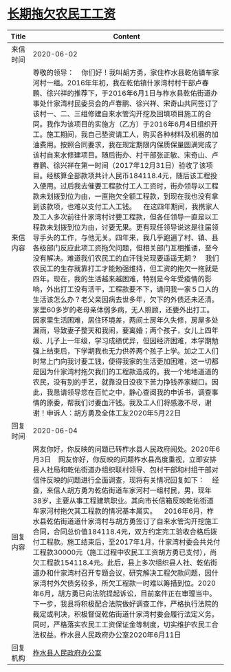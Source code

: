 # <a href="http://www.shangluo.gov.cn/zmhd/ldxxxx.jsp?urltype=leadermail.LeaderMailContentUrl&wbtreeid=1112&leadermailid=5957">长期拖欠农民工工资</a>
|Title|Content|
|:---:|---|
|来信时间|2020-06-02|
|来信内容|尊敬的领导：    你们好！我叫胡方勇，家住柞水县乾佑镇车家河村一组。2016年年初，我在乾佑镇什家湾村村干部卢春鹏、徐兴祥的推荐下，于2016年6月1日与柞水县乾佑街道办事处什家湾村民委员会的卢春鹏、徐兴祥、宋奇山共同签订了该村一、二、三组修建自来水管沟开挖及回填项目施工的合同。我作为该项目的实施方（乙方）于2016年6月4日组织开工。施工期间，我自己垫资请工人，购买各种材料及机器的加油费用。按照合同要求，我在规定期限内保质保量圆满完成了该村自来水修建项目。随后街办、村干部张正敏、宋奇山、卢春鹏、徐兴祥在第一时间（2017年12月31日）验收了该项目。经核算全部款项共计人民币184118.4元，随后该工程投入使用。过后我去催要工程款付工人工资时，街办领导以工程款未划拨到位为由，一直拖欠全额工程款，到现在我也没有拿到该款项，也难以支付工人工钱。    在这四年期间，我携家人及工人多次前往什家湾村讨要工程款，但各任领导一直是以工程款未划拨到位为由，讨要无果。更有现任领导说这是往届领导手头的工作，与他无关。四年来，我几乎跑遍了村、镇、县各级部门反应此项工资拖欠问题，但相关部门互相推诿，至今没有解决。难道我们农民工的血汗钱兑现要遥遥无期？    我们农民工的生存就靠打工才能勉强维持，但工资的拖欠一拖就是四年。现在，我的生活越来越困难，特别是今年受疫情的影响，外出打工没有活干，工程款要不下，请问我一家５口人的生活该怎么办？老父亲因病去世多年，欠下的外债还未还清。家里60多岁的老母亲体弱多病，无人照顾，还要外出打工。因家里生活困难，居住环境差，两间土房年久失修，房屋多处漏雨，导致妻子整天和我闹，要离婚；两个孩子，女儿上四年级、儿子上一年级，学习成绩优异，但因经济困难，本学期勉强上结束后，下学期我也无力供养两个孩子上学。加之工人们时常上门向我讨要工钱，使得我家的生活更加困难，这一切都是因为什家湾村拖欠我们的工程款造成的。我一个地地道道的农民，没有别的手艺，就靠没日没夜下苦力挣钱养家糊口。因此，我恳请领导您在百忙之中，静心查阅我的申诉书，调查事情的原委，帮我们讨要血汗钱。我及工人们将感激不尽，谢谢！申诉人：胡方勇及全体工友2020年5月22日|
|回复时间|2020-06-04|
|回复内容|网友你好，你反映的问题已转柞水县人民政府阅处。2020年6月3日    网友你好，你反映的问题柞水县高度重视，立即安排县人社局和乾佑街道办组织联村领导、包村干部和村组干部对信件反映的问题进行全面调查，现将有关情况回复如下：    经查，来信人胡方勇为乾佑街道车家河村一组村民，男，现年38岁，主要从事工程建筑职业。其向市长信箱反映乾佑街道车家河村拖欠其工程款的情况基本属实。    2016年6月，柞水县乾佑街道道什家湾村与胡方勇签订了自来水管沟开挖施工合同，合同总价值184118.4元，双方约定完工验收合格后拨付工程款。施工结束后，至2017年1月，什家湾村委会共兑付工程款30000元（施工过程中农民工工资胡方勇已支付），尚欠工程款154118.4元。此后，县上多次组织县人社、乾佑街道办和什家湾村召开专题会议，研究解决工程欠款问题，因什家湾村外欠债务较多，所欠工程款一时难以筹措到位。2020年6月，胡方勇已向法院提起诉讼，目前案件正在审理当中。下一步，我县将积极配合法院做好调查工作，严格执行法院的裁定或判决，积极督促乾佑街道什家湾村委会履行法定义务。同时，严格落实农民工工资保证金等制度，切实维护农民工合法权益。柞水县人民政府办公室2020年6月11日|
|回复机构|<a href="../../categories/agencies/柞水县人民政府办公室.md">柞水县人民政府办公室</a>|
